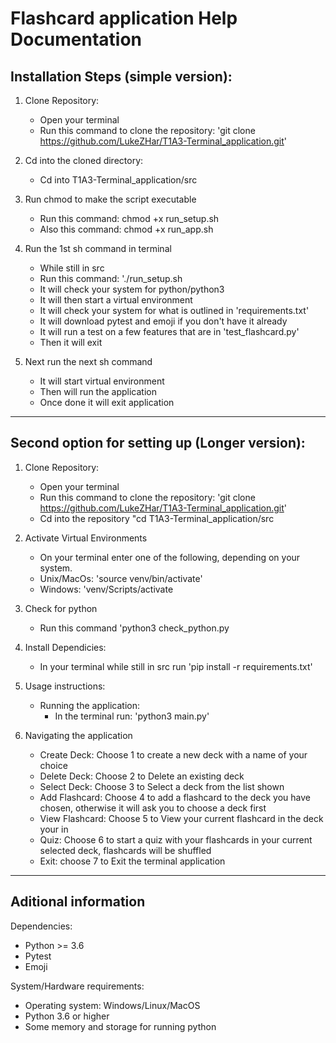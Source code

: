 # Flashcard application Help Documentation

## Installation Steps (simple version):

1. Clone Repository:

   - Open your terminal
   - Run this command to clone the repository: 'git clone https://github.com/LukeZHar/T1A3-Terminal_application.git'

2. Cd into the cloned directory:

   - Cd into T1A3-Terminal_application/src

3. Run chmod to make the script executable

   - Run this command: chmod +x run_setup.sh
   - Also this command: chmod +x run_app.sh

4. Run the 1st sh command in terminal

   - While still in src
   - Run this command: './run_setup.sh
   - It will check your system for python/python3
   - It will then start a virtual environment
   - It will check your system for what is outlined in 'requirements.txt'
   - It will download pytest and emoji if you don't have it already
   - It will run a test on a few features that are in 'test_flashcard.py'
   - Then it will exit

5. Next run the next sh command
   - It will start virtual environment
   - Then will run the application
   - Once done it will exit application

---

## Second option for setting up (Longer version):

1. Clone Repository:

   - Open your terminal
   - Run this command to clone the repository: 'git clone https://github.com/LukeZHar/T1A3-Terminal_application.git'
   - Cd into the repository "cd T1A3-Terminal_application/src

2. Activate Virtual Environments

   - On your terminal enter one of the following, depending on your system.
   - Unix/MacOs: 'source venv/bin/activate'
   - Windows: 'venv/Scripts/activate

3. Check for python
   
   - Run this command 'python3 check_python.py

3. Install Dependicies:

   - In your terminal while still in src run 'pip install -r requirements.txt'

4. Usage instructions:

   - Running the application:
     - In the terminal run: 'python3 main.py'

5. Navigating the application

   - Create Deck: Choose 1 to create a new deck with a name of your choice
   - Delete Deck: Choose 2 to Delete an existing deck
   - Select Deck: Choose 3 to Select a deck from the list shown
   - Add Flashcard: Choose 4 to add a flashcard to the deck you have chosen, otherwise it will ask you to choose a deck first
   - View Flashcard: Choose 5 to View your current flashcard in the deck your in
   - Quiz: Choose 6 to start a quiz with your flashcards in your current selected deck, flashcards will be shuffled
   - Exit: choose 7 to Exit the terminal application

---

## Aditional information

Dependencies:

- Python >= 3.6
- Pytest
- Emoji

System/Hardware requirements:

- Operating system: Windows/Linux/MacOS
- Python 3.6 or higher
- Some memory and storage for running python
